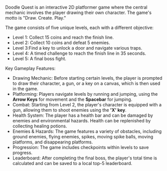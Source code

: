 Doodle Quest is an interactive 2D platformer game where the central mechanic involves the player drawing their own character. The game's motto is "Draw. Create. Play."

The game consists of five unique levels, each with a different objective:
* Level 1: Collect 15 coins and reach the finish line.
* Level 2: Collect 10 coins and defeat 5 enemies.
* Level 3:Find a key to unlock a door and navigate various traps.
* Level 4: A timed challenge to reach the finish line in 35 seconds.
* Level 5: A final boss fight.

Key Gameplay Features:
* Drawing Mechanic: Before starting certain levels, the player is prompted to draw their character, a gun, or a key on a canvas, which is then used in the game.
* Platforming: Players navigate levels by running and jumping, using the **Arrow Keys** for movement and the **Spacebar** for jumping.
* Combat: Starting from Level 2, the player's character is equipped with a gun, allowing them to shoot enemies using the **'X' key**.
* Health System: The player has a health bar and can be damaged by enemies and environmental hazards. Health can be replenished by collecting healing potions.
* Enemies & Hazards: The game features a variety of obstacles, including ground enemies, flying enemies, spikes, moving spike balls, moving platforms, and disappearing platforms.
* Progression: The game includes checkpoints within levels to save progress.
* Leaderboard: After completing the final boss, the player's total time is calculated and can be saved to a local top-5 leaderboard.
